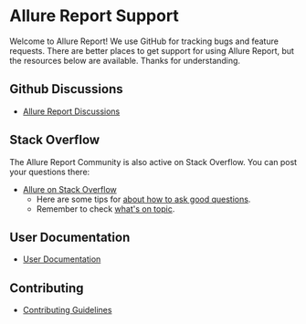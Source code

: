 Allure Report Support
===================

Welcome to Allure Report! We use GitHub for tracking bugs and feature requests. 
There are better places to get support for using Allure Report, 
but the resources below are available. Thanks for understanding.

## Github Discussions

* [Allure Report Discussions](https://github.com/allure-framework/discussions)

## Stack Overflow

The Allure Report Community is also active on Stack Overflow. You can post your questions there:

* [Allure on Stack Overflow](https://stackoverflow.com/questions/tagged/allure)
    * Here are some tips for [about how to ask good questions](http://stackoverflow.com/help/how-to-ask).
    * Remember to check [what's on topic](http://stackoverflow.com/help/on-topic).

## User Documentation

* [User Documentation](https://allurereport.org/docs/)

## Contributing

* [Contributing Guidelines](https://github.com/allure-framework/allure2/blob/master/.github/CONTRIBUTING.md)

